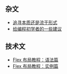## 杂文
   - [追寻本质还是流于形式](/guide/blogs/追寻本质还是流于形式.html)
   - [给编程初学者的一些建议](/guide/blogs/给编程初学者的一些建议.html)


## 技术文
- [Flex 布局教程：语法篇](https://www.ruanyifeng.com/blog/2015/07/flex-grammar.html)
- [Flex 布局教程：实例篇](https://www.ruanyifeng.com/blog/2015/07/flex-examples.html)